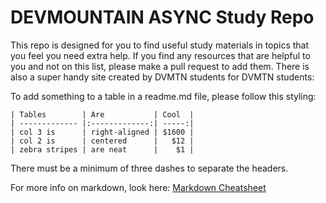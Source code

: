 # DEVMOUNTAIN ASYNC Study Repo

This repo is designed for you to find useful study materials in topics that you feel you need extra help. If you find any resources that are helpful to you and not on this list, please make a pull request to add them. 
There is also a super handy site created by DVMTN students for DVMTN students:

To add something to a table in a readme.md file, please follow this styling:
```
| Tables        | Are           | Cool  |
| ------------- |:-------------:| -----:|
| col 3 is      | right-aligned | $1600 |
| col 2 is      | centered      |   $12 |
| zebra stripes | are neat      |    $1 |
```

There must be a minimum of three dashes to separate the headers.

For more info on markdown, look here: <a href="https://github.com/adam-p/markdown-here/wiki/Markdown-Cheatsheet#tables">Markdown Cheatsheet</a>
